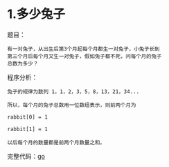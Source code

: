 # 1.多少兔子
题目：

```
有一对兔子，从出生后第3个月起每个月都生一对兔子，小兔子长到
第三个月后每个月又生一对兔子，假如兔子都不死，问每个月的兔子
总数为多少？
```
程序分析：

```
兔子的规律为数列 1，1，2，3，5，8，13，21，34...

所以，每个月的兔子总数用一位数组表示，则前两个月为

rabbit[0] = 1

rabbit[1] = 1

以后每个月的数量都是前两个月数量之和。
```
完整代码：[go](https://github.com/foxliang/Blog/blob/master/Go/my_go/%E7%BB%8F%E5%85%B8%E7%AE%97%E6%B3%95-go/01.go)

